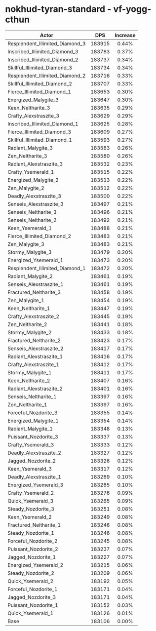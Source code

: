 # nokhud-tyran-standard - vf-yogg-cthun
| Actor | DPS | Increase |
|---|:---:|:---:|
|Resplendent_Illimited_Diamond_3|183915|0.44%|
|Inscribed_Illimited_Diamond_3|183783|0.37%|
|Inscribed_Illimited_Diamond_2|183737|0.34%|
|Skillful_Illimited_Diamond_3|183734|0.34%|
|Resplendent_Illimited_Diamond_2|183716|0.33%|
|Skillful_Illimited_Diamond_2|183707|0.33%|
|Fierce_Illimited_Diamond_1|183653|0.30%|
|Energized_Malygite_3|183647|0.30%|
|Keen_Neltharite_3|183635|0.29%|
|Crafty_Alexstraszite_3|183629|0.29%|
|Inscribed_Illimited_Diamond_1|183625|0.28%|
|Fierce_Illimited_Diamond_3|183609|0.27%|
|Skillful_Illimited_Diamond_1|183593|0.27%|
|Radiant_Malygite_3|183583|0.26%|
|Zen_Neltharite_3|183580|0.26%|
|Radiant_Alexstraszite_3|183532|0.23%|
|Crafty_Ysemerald_1|183515|0.22%|
|Energized_Malygite_2|183513|0.22%|
|Zen_Malygite_2|183512|0.22%|
|Deadly_Alexstraszite_3|183500|0.22%|
|Senseis_Alexstraszite_3|183497|0.21%|
|Senseis_Neltharite_3|183496|0.21%|
|Senseis_Neltharite_2|183492|0.21%|
|Keen_Ysemerald_1|183488|0.21%|
|Fierce_Illimited_Diamond_2|183483|0.21%|
|Zen_Malygite_3|183483|0.21%|
|Stormy_Malygite_3|183479|0.20%|
|Energized_Ysemerald_1|183473|0.20%|
|Resplendent_Illimited_Diamond_1|183472|0.20%|
|Radiant_Malygite_2|183461|0.19%|
|Senseis_Alexstraszite_1|183461|0.19%|
|Fractured_Neltharite_3|183458|0.19%|
|Zen_Malygite_1|183454|0.19%|
|Keen_Neltharite_1|183447|0.19%|
|Crafty_Alexstraszite_2|183445|0.19%|
|Zen_Neltharite_2|183441|0.18%|
|Stormy_Malygite_2|183433|0.18%|
|Fractured_Neltharite_2|183423|0.17%|
|Senseis_Alexstraszite_2|183417|0.17%|
|Radiant_Alexstraszite_1|183416|0.17%|
|Crafty_Alexstraszite_1|183412|0.17%|
|Stormy_Malygite_1|183411|0.17%|
|Keen_Neltharite_2|183407|0.16%|
|Radiant_Alexstraszite_2|183401|0.16%|
|Senseis_Neltharite_1|183397|0.16%|
|Zen_Neltharite_1|183397|0.16%|
|Forceful_Nozdorite_3|183355|0.14%|
|Energized_Malygite_1|183354|0.14%|
|Radiant_Malygite_1|183348|0.13%|
|Puissant_Nozdorite_3|183337|0.13%|
|Crafty_Ysemerald_3|183333|0.12%|
|Deadly_Alexstraszite_2|183327|0.12%|
|Jagged_Nozdorite_2|183326|0.12%|
|Keen_Ysemerald_3|183317|0.12%|
|Deadly_Alexstraszite_1|183289|0.10%|
|Energized_Ysemerald_3|183285|0.10%|
|Crafty_Ysemerald_2|183276|0.09%|
|Quick_Ysemerald_3|183265|0.09%|
|Steady_Nozdorite_3|183251|0.08%|
|Keen_Ysemerald_2|183249|0.08%|
|Fractured_Neltharite_1|183246|0.08%|
|Steady_Nozdorite_1|183246|0.08%|
|Forceful_Nozdorite_2|183245|0.08%|
|Puissant_Nozdorite_2|183237|0.07%|
|Jagged_Nozdorite_1|183227|0.07%|
|Energized_Ysemerald_2|183215|0.06%|
|Steady_Nozdorite_2|183209|0.06%|
|Quick_Ysemerald_2|183192|0.05%|
|Forceful_Nozdorite_1|183171|0.04%|
|Jagged_Nozdorite_3|183171|0.04%|
|Puissant_Nozdorite_1|183152|0.03%|
|Quick_Ysemerald_1|183126|0.01%|
|Base|183106|0.00%|
